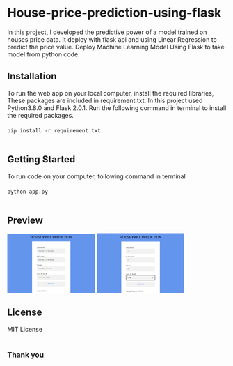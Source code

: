 # House-price-prediction-using-flask
In this project, I developed the predictive power of a model trained on houses price data. It deploy with flask api and using Linear Regression to predict the price value. Deploy Machine Learning Model Using Flask to take model from python code.

## Installation

To run the web app on your local computer, install the required libraries, These packages are included in requirement.txt. In this project used Python3.8.0 and Flask 2.0.1.
Run the following command in terminal to install the required packages.<br><br>
`pip install -r requirement.txt` 
<br>
<br>

## Getting Started

To run code on your computer, following command in terminal<br><br>
`python app.py`
<br>
<br>

## Preview
<img src='https://github.com/JafirDon/House-price-prediction-using-flask/blob/main/static/images/form.png' width="40%" ></img>
<img src='https://github.com/JafirDon/House-price-prediction-using-flask/blob/main/static/images/prediction.png' width="40%" ></img>


## License
MIT License
<br>
<br>

### Thank you
